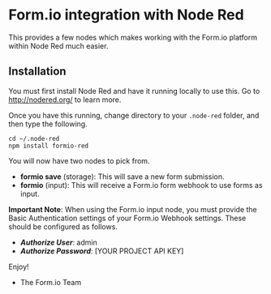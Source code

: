 Form.io integration with Node Red
=================================
This provides a few nodes which makes working with the Form.io platform within Node Red much easier.

Installation
------------------
You must first install Node Red and have it running locally to use this. Go to http://nodered.org/ to learn more.

Once you have this running, change directory to your ```.node-red``` folder, and then type the following.

```
cd ~/.node-red
npm install formio-red
```

You will now have two nodes to pick from.

 - **formio save** (storage): This will save a new form submission.
 - **formio** (input): This will receive a Form.io form webhook to use forms as input.

**Important Note**: When using the Form.io input node, you must provide the Basic Authentication settings of your Form.io Webhook settings. These should be configured as follows.

 - ***Authorize User***:  admin
 - ***Authorize Password***:  [YOUR PROJECT API KEY]

Enjoy!

- The Form.io Team

